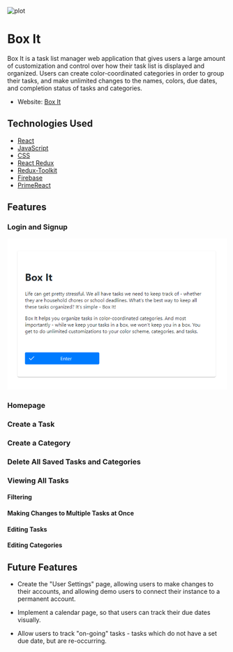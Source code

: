 ![plot](./public/favicon.ico)

# Box It

Box It is a task list manager web application that gives users a large amount of customization and control over how their task list is displayed and organized. Users can create color-coordinated categories in order to group their tasks, and make unlimited changes to the names, colors, due dates, and completion status of tasks and categories.

- Website: [Box It](https://box-it-b5c6c.web.app/)

## Technologies Used

- [React](https://reactjs.org/)
- [JavaScript](https://developer.mozilla.org/en-US/docs/Web/JavaScript)
- [CSS](https://developer.mozilla.org/en-US/docs/Web/CSS)
- [React Redux](https://react-redux.js.org/)
- [Redux-Toolkit](https://redux-toolkit.js.org/)
- [Firebase](https://firebase.google.com/)
- [PrimeReact](https://www.primefaces.org/primereact/)

## Features

### Login and Signup

![plot](./media/01_landing_page.PNG)

### Homepage

### Create a Task

### Create a Category

### Delete All Saved Tasks and Categories

### Viewing All Tasks

#### Filtering

#### Making Changes to Multiple Tasks at Once

#### Editing Tasks

#### Editing Categories

## Future Features

- Create the "User Settings" page, allowing users to make changes to their accounts, and allowing demo users to connect their instance to a permanent account.

- Implement a calendar page, so that users can track their due dates visually.

- Allow users to track "on-going" tasks - tasks which do not have a set due date, but are re-occurring.
